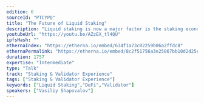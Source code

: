 ```yaml
---
edition: 6
sourceId: "PTCYPQ"
title: "The Future of Liquid Staking"
description: "Liquid staking is now a major factor is the staking economy and staking protocol design. I'm going to lay out how I think it's going to interact with future DeFi, protocol development, MEV, interchain communication, L2s and modular blockchains. How liquid staking protocols will have to change with the blockchain world, and how to make them to shape themselves better."
youtubeUrl: "https://youtu.be/AZzEX_tl4QU"
ipfsHash: ""
ethernaIndex: "https://etherna.io/embed/634f1a73c02259b06a2ffdc8"
ethernaPermalink: "https://etherna.io/embed/8c2f51756a3e25867bb10d2d25eebe2de550edbe0a4633b18155478c5cd5e217"
duration: 1757
expertise: "Intermediate"
type: "Talk"
track: "Staking & Validator Experience"
tags: ["Staking & Validator Experience"]
keywords: ["Liquid Staking","DeFi","Validator"]
speakers: ["Vasiliy Shapovalov"]
---
```

